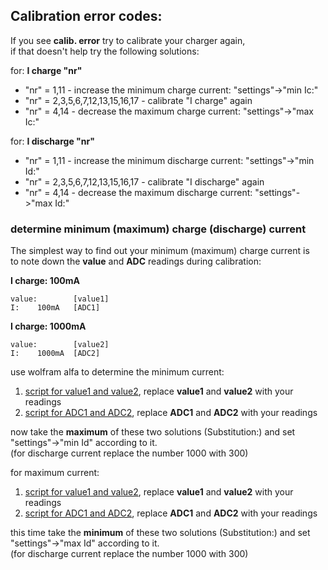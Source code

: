 
Calibration error codes:
-----------------------------------------

If you see **calib. error** try to calibrate your charger again,  
if that doesn't help try the following solutions:


for: **I charge "nr"**

- "nr" = 1,11 - increase the minimum charge current: "settings"->"min Ic:"
- "nr" = 2,3,5,6,7,12,13,15,16,17 - calibrate "I charge" again
- "nr" = 4,14 - decrease the maximum charge current: "settings"->"max Ic:"


for: **I discharge "nr"**

- "nr" = 1,11 - increase the minimum discharge current: "settings"->"min Id:"
- "nr" = 2,3,5,6,7,12,13,15,16,17 - calibrate "I discharge" again
- "nr" = 4,14 - decrease the maximum discharge current: "settings"->"max Id:"


### determine minimum (maximum) charge (discharge) current
The simplest way to find out your minimum (maximum) charge current is  
to note down the **value** and **ADC** readings during calibration:

**I charge: 100mA**
```
value:        [value1]
I:    100mA   [ADC1]
```

**I charge: 1000mA**
```
value:        [value2]
I:    1000mA  [ADC2]
```

use wolfram alfa to determine the minimum current:

1.  [script for value1 and value2](http://www.wolframalpha.com/input/?i=%7BFit%5B%7B%7Bvalue1,100%7D,+%7Bvalue2,1000%7D%7D,%7B1,x%7D,x%5D+,+x%3D1%7D),
     replace **value1** and **value2** with your readings
2.  [script for ADC1 and ADC2](http://www.wolframalpha.com/input/?i=%7BFit%5B%7B%7BADC1,+100%7D,+%7BADC2,+1000%7D%7D,%7B1,x%7D,x%5D+,+x%3D1%7D),
     replace **ADC1** and **ADC2** with your readings

now take the **maximum** of these two solutions (Substitution:) and set "settings"->"min Id" according to it.  
(for discharge current replace the number 1000 with 300)


for maximum current:

1.  [script for value1 and value2](http://www.wolframalpha.com/input/?i=%7BFit%5B%7B%7Bvalue1,100%7D,+%7Bvalue2,1000%7D%7D,%7B1,x%7D,x%5D+,+x%3D65400%7D),
     replace **value1** and **value2** with your readings
2.  [script for ADC1 and ADC2](http://www.wolframalpha.com/input/?i=%7BFit%5B%7B%7BADC1,+100%7D,+%7BADC2,+1000%7D%7D,%7B1,x%7D,x%5D+,+x%3D65400%7D),
     replace **ADC1** and **ADC2** with your readings

this time take the **minimum** of these two solutions (Substitution:) and set "settings"->"max Id" according to it.  
(for discharge current replace the number 1000 with 300)


